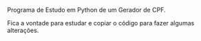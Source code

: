Programa de Estudo em Python de um Gerador de CPF.

Fica a vontade para estudar e copiar o código para fazer algumas alterações.


